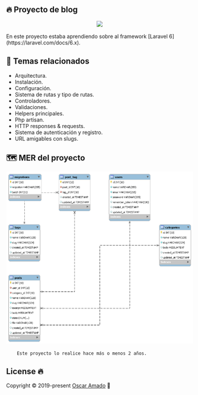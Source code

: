 ## 🔥 Proyecto de blog
<p align="center"><img src="https://res.cloudinary.com/dtfbvvkyp/image/upload/v1566331377/laravel-logolockup-cmyk-red.svg" width="400"></p>
En este proyecto estaba aprendiendo sobre al framework [Laravel 6](https://laravel.com/docs/6.x).

## 📐 Temas relacionados
* Arquitectura.
* Instalación.
* Configuración.
* Sistema de rutas y tipo de rutas.
* Controladores.
* Validaciones.
* Helpers principales.
* Php artisan.
* HTTP responses & requests.   
* Sistema de autenticación y registro.
* URL amigables con slugs.

## 🗺 MER del proyecto
![MER](public/image/MER.png)
``` 
	Este proyecto lo realice hace más o menos 2 años.
```
## License 🔥
Copyright © 2019-present [Oscar Amado](https://github.com/ofaaoficial) 🧔



